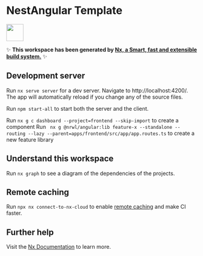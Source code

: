 # NestAngular Template

<a alt="Nx logo" href="https://nx.dev" target="_blank" rel="noreferrer"><img src="https://raw.githubusercontent.com/nrwl/nx/master/images/nx-logo.png" width="45"></a>

✨ **This workspace has been generated by [Nx, a Smart, fast and extensible build system.](https://nx.dev)** ✨

## Development server

Run `nx serve server` for a dev server. Navigate to http://localhost:4200/. The app will automatically reload if you
change any of the source files.

Run `npm start-all` to start both the server and the client.

Run `nx g c dashboard --project=frontend --skip-import` to create a component
Run ` nx g @nrwl/angular:lib feature-x --standalone --routing --lazy --parent=apps/frontend/src/app/app.routes.ts` to
create a new feature library

## Understand this workspace

Run `nx graph` to see a diagram of the dependencies of the projects.

## Remote caching

Run `npx nx connect-to-nx-cloud` to enable [remote caching](https://nx.app) and make CI faster.

## Further help

Visit the [Nx Documentation](https://nx.dev) to learn more.

